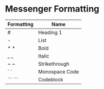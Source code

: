 
# Messenger Formatting

| Formatting | Name           |
| ---------- | -------------- |
| #          | Heading 1      |
| -          | List           |
| \* \*      | Bold           |
| _ _        | Italic         |
| ~ ~        | Strikethrough  |
| \` \`      | Monospace Code |
| \``` \```  | Codeblock      |
